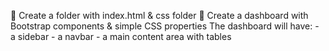 📁 Create a folder with index.html & css folder
👢 Create a dashboard with Bootstrap components & simple CSS properties
    The dashboard will have:
    - a sidebar
    - a navbar
    - a main content area with tables